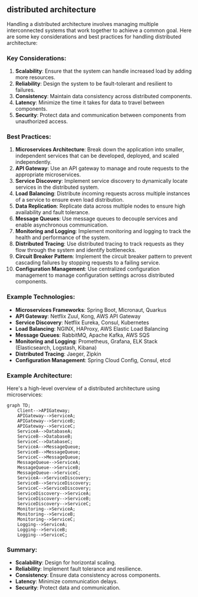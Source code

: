 ## distributed architecture

Handling a distributed architecture involves managing multiple interconnected systems that work together to achieve a common goal. Here are some key considerations and best practices for handling distributed architecture:

### Key Considerations:
1. **Scalability**: Ensure that the system can handle increased load by adding more resources.
2. **Reliability**: Design the system to be fault-tolerant and resilient to failures.
3. **Consistency**: Maintain data consistency across distributed components.
4. **Latency**: Minimize the time it takes for data to travel between components.
5. **Security**: Protect data and communication between components from unauthorized access.

### Best Practices:
1. **Microservices Architecture**: Break down the application into smaller, independent services that can be developed, deployed, and scaled independently.
2. **API Gateway**: Use an API gateway to manage and route requests to the appropriate microservices.
3. **Service Discovery**: Implement service discovery to dynamically locate services in the distributed system.
4. **Load Balancing**: Distribute incoming requests across multiple instances of a service to ensure even load distribution.
5. **Data Replication**: Replicate data across multiple nodes to ensure high availability and fault tolerance.
6. **Message Queues**: Use message queues to decouple services and enable asynchronous communication.
7. **Monitoring and Logging**: Implement monitoring and logging to track the health and performance of the system.
8. **Distributed Tracing**: Use distributed tracing to track requests as they flow through the system and identify bottlenecks.
9. **Circuit Breaker Pattern**: Implement the circuit breaker pattern to prevent cascading failures by stopping requests to a failing service.
10. **Configuration Management**: Use centralized configuration management to manage configuration settings across distributed components.

### Example Technologies:
- **Microservices Frameworks**: Spring Boot, Micronaut, Quarkus
- **API Gateway**: Netflix Zuul, Kong, AWS API Gateway
- **Service Discovery**: Netflix Eureka, Consul, Kubernetes
- **Load Balancing**: NGINX, HAProxy, AWS Elastic Load Balancing
- **Message Queues**: RabbitMQ, Apache Kafka, AWS SQS
- **Monitoring and Logging**: Prometheus, Grafana, ELK Stack (Elasticsearch, Logstash, Kibana)
- **Distributed Tracing**: Jaeger, Zipkin
- **Configuration Management**: Spring Cloud Config, Consul, etcd

### Example Architecture:
Here's a high-level overview of a distributed architecture using microservices:

```mermaid
graph TD;
    Client-->APIGateway;
    APIGateway-->ServiceA;
    APIGateway-->ServiceB;
    APIGateway-->ServiceC;
    ServiceA-->DatabaseA;
    ServiceB-->DatabaseB;
    ServiceC-->DatabaseC;
    ServiceA-->MessageQueue;
    ServiceB-->MessageQueue;
    ServiceC-->MessageQueue;
    MessageQueue-->ServiceA;
    MessageQueue-->ServiceB;
    MessageQueue-->ServiceC;
    ServiceA-->ServiceDiscovery;
    ServiceB-->ServiceDiscovery;
    ServiceC-->ServiceDiscovery;
    ServiceDiscovery-->ServiceA;
    ServiceDiscovery-->ServiceB;
    ServiceDiscovery-->ServiceC;
    Monitoring-->ServiceA;
    Monitoring-->ServiceB;
    Monitoring-->ServiceC;
    Logging-->ServiceA;
    Logging-->ServiceB;
    Logging-->ServiceC;
```

### Summary:
- **Scalability**: Design for horizontal scaling.
- **Reliability**: Implement fault tolerance and resilience.
- **Consistency**: Ensure data consistency across components.
- **Latency**: Minimize communication delays.
- **Security**: Protect data and communication.
